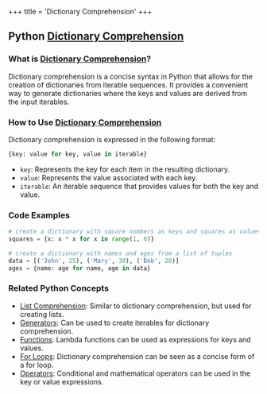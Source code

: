 +++
 title = 'Dictionary Comprehension'
+++
## Python [Dictionary Comprehension](./../dictionary-comprehension/)

### What is [Dictionary Comprehension](./../dictionary-comprehension/)?
Dictionary comprehension is a concise syntax in Python that allows for the creation of dictionaries from iterable sequences. It provides a convenient way to generate dictionaries where the keys and values are derived from the input iterables.

### How to Use [Dictionary Comprehension](./../dictionary-comprehension/)
Dictionary comprehension is expressed in the following format:

```python
{key: value for key, value in iterable}
```

- `key`: Represents the key for each item in the resulting dictionary.
- `value`: Represents the value associated with each key.
- `iterable`: An iterable sequence that provides values for both the key and value.

### Code Examples
```python
# create a dictionary with square numbers as keys and squares as values
squares = {x: x * x for x in range(1, 6)}

# create a dictionary with names and ages from a list of tuples
data = [('John', 25), ('Mary', 30), ('Bob', 28)]
ages = {name: age for name, age in data}
```

### Related Python Concepts
- [List Comprehension](./../list-comprehension/): Similar to dictionary comprehension, but used for creating lists.
- [Generators](./../generators/): Can be used to create iterables for dictionary comprehension.
- [Functions](./../functions/): Lambda functions can be used as expressions for keys and values.
- [For Loops](./../for-loops/): Dictionary comprehension can be seen as a concise form of a for loop.
- [Operators](./../operators/): Conditional and mathematical operators can be used in the key or value expressions.